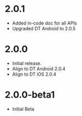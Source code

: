 # 2.0.1

* Added in-code doc for all APIs
* Upgraded DT Android to 2.0.5

# 2.0.0

* Initial release.
* Align to DT Android 2.0.4
* Align to DT iOS 2.0.4

# 2.0.0-beta1

* Initial Beta